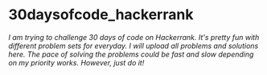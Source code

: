 # 30daysofcode_hackerrank
###### I am trying to challenge 30 days of code on Hackerrank. It's pretty fun with different problem sets for everyday. I will upload all problems and solutions here. The pace of solving the problems could be fast and slow depending on my priority works. However, just do it!
